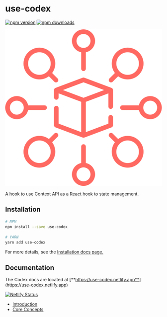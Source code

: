 # use-codex

[![npm version](https://img.shields.io/npm/v/use-codex.svg?style=flat-square)](https://www.npmjs.com/package/use-codex)
[![npm downloads](https://img.shields.io/npm/dm/use-codex.svg?style=flat-square&label=RTK+downloads)](https://www.npmjs.com/package/use-codex)

[![use-codex](./logo.svg)](https://use-codex.netlify.app)

A hook to use Context API as a React hook to state management.

## Installation

```sh
# NPM
npm install --save use-codex

# YARN
yarn add use-codex
```

For more details, see the [Installation docs page.](https://use-codex.netlify.app/#installation)

## Documentation

The Codex docs are located at [**https://use-codex.netlify.app**](https://use-codex.netlify.app)

[![Netlify Status](https://api.netlify.com/api/v1/badges/51c145c6-8297-4a59-adce-f4fa150317ff/deploy-status)](https://app.netlify.com/sites/use-codex/deploys)

* [Introduction](https://use-codex.netlify.app/introduction)
* [Core Concepts](https://use-codex.netlify.app/introduction/core-concepts)